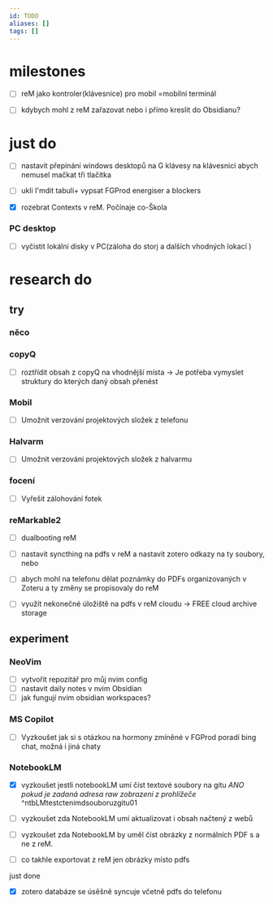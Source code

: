 ```yaml
---
id: TODO
aliases: []
tags: []
---
```


# milestones
- [ ] reM jako kontroler(klávesnice) pro mobil =mobilní terminál

- [ ] kdybych mohl z reM zařazovat nebo i přímo kreslit do Obsidianu?

# just do
- [ ] nastavit přepínání windows desktopů na G klávesy na klávesnici abych nemusel mačkat tři tlačítka


- [ ] ukli I'mdit tabuli+ vypsat FGProd energiser a blockers

- [x] rozebrat Contexts v reM. Počínaje co-Škola

### PC desktop
- [ ] vyčistit lokální disky v PC(záloha do storj a dalších vhodných lokací )

# research do
## try 

### něco

### copyQ
- [ ] roztřídit obsah z copyQ na vhodnější místa -> Je potřeba vymyslet struktury do kterých daný obsah přenést

### Mobil
- [ ] Umožnit verzování projektových složek z telefonu 

### Halvarm
- [ ] Umožnit verzování projektových složek z halvarmu

### focení
- [ ] Vyřešit zálohování fotek
### reMarkable2
- [ ] dualbooting reM
- [ ] nastavit syncthing na pdfs v reM a nastavit zotero odkazy na ty soubory, nebo 
- [ ] abych mohl na telefonu dělat poznámky do PDFs organizovaných v Zoteru a ty změny se propisovaly do reM 

- [ ] využít nekonečné úložiště na pdfs v reM cloudu -> FREE cloud archive storage

## experiment

### NeoVim
- [ ] vytvořit repozitář pro můj nvim config
- [ ] nastavit daily notes v nvim Obsidian
- [ ] jak fungují nvim obsidian workspaces?

### MS Copilot
- [ ] Vyzkoušet jak si s otázkou na hormony zmíněné v FGProd poradí bing chat, možná i jiná chaty 

### NotebookLM 

- [x] vyzkoušet jestli notebookLM umí číst textové soubory na gitu _ANO pokud je zadaná adresa raw zobrazení z prohlížeče_  ^ntbLMtestctenimdsouboruzgitu01

- [ ] vyzkoušet zda NotebookLM umí aktualizovat i obsah načtený z webů

- [ ] vyzkoušet zda NotebookLM by uměl číst obrázky z normálních PDF s a ne z reM.
- [ ] co takhle exportovat z reM jen obrázky místo pdfs

just done
- [x] zotero databáze se úsěšně syncuje včetně pdfs do telefonu
